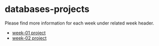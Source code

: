 # databases-projects

Please find more information for each week under related week header.

* [week-01 project](./week-1/Homeworks.md)
* [week-02 project](./week-2/Homeworks-week2.md)
